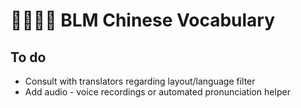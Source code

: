 # ✊🏿✊🏾 BLM Chinese Vocabulary

## To do
* Consult with translators regarding layout/language filter
* Add audio - voice recordings or automated pronunciation helper
